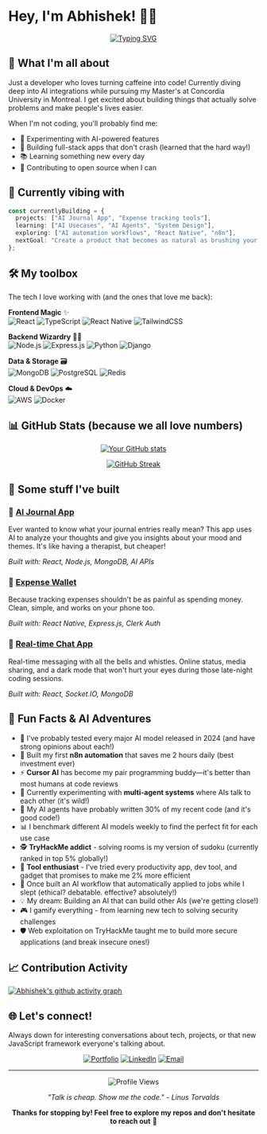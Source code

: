 # Hey, I'm Abhishek! 👨‍💻

<div align="center">
  
[![Typing SVG](https://readme-typing-svg.herokuapp.com?font=Fira+Code&pause=1000&color=2196F3&center=true&vCenter=true&width=600&lines=Building+cool+stuff+with+code;MERN+stack+wizard;AI+integration+enthusiast;Coffee+%2B+Code+%3D+Magic)](https://git.io/typing-svg)

</div>

## 🎯 What I'm all about

Just a developer who loves turning caffeine into code! Currently diving deep into AI integrations while pursuing my Master's at Concordia University in Montreal. I get excited about building things that actually solve problems and make people's lives easier.

When I'm not coding, you'll probably find me:
- 🤖 Experimenting with AI-powered features
- 🚀 Building full-stack apps that don't crash (learned that the hard way!)
- 📚 Learning something new every day
- 🌟 Contributing to open source when I can

## 🔮 Currently vibing with

```typescript
const currentlyBuilding = {
  projects: ["AI Journal App", "Expense tracking tools"],
  learning: ["AI Usecases", "AI Agents", "System Design"],
  exploring: ["AI automation workflows", "React Native", "n8n"],
  nextGoal: "Create a product that becomes as natural as brushing your teeth—something people can’t imagine their day without.'"
};
```

## 🛠️ My toolbox

The tech I love working with (and the ones that love me back):

**Frontend Magic** ✨  
![React](https://img.shields.io/badge/React-20232A?style=for-the-badge&logo=react&logoColor=61DAFB)
![TypeScript](https://img.shields.io/badge/TypeScript-007ACC?style=for-the-badge&logo=typescript&logoColor=white)
![React Native](https://img.shields.io/badge/React_Native-20232A?style=for-the-badge&logo=react&logoColor=61DAFB)
![TailwindCSS](https://img.shields.io/badge/Tailwind_CSS-38B2AC?style=for-the-badge&logo=tailwind-css&logoColor=white)

**Backend Wizardry** 🧙‍♂️  
![Node.js](https://img.shields.io/badge/Node.js-43853D?style=for-the-badge&logo=node.js&logoColor=white)
![Express.js](https://img.shields.io/badge/Express.js-404D59?style=for-the-badge&logo=express&logoColor=white)
![Python](https://img.shields.io/badge/Python-3776AB?style=for-the-badge&logo=python&logoColor=white)
![Django](https://img.shields.io/badge/Django-092E20?style=for-the-badge&logo=django&logoColor=white)

**Data & Storage** 🗃️  
![MongoDB](https://img.shields.io/badge/MongoDB-4EA94B?style=for-the-badge&logo=mongodb&logoColor=white)
![PostgreSQL](https://img.shields.io/badge/PostgreSQL-316192?style=for-the-badge&logo=postgresql&logoColor=white)
![Redis](https://img.shields.io/badge/Redis-DC382D?style=for-the-badge&logo=redis&logoColor=white)

**Cloud & DevOps** ☁️  
![AWS](https://img.shields.io/badge/AWS-232F3E?style=for-the-badge&logo=amazon-aws&logoColor=white)
![Docker](https://img.shields.io/badge/Docker-2496ED?style=for-the-badge&logo=docker&logoColor=white)

## 📊 GitHub Stats (because we all love numbers)

<div align="center">
  
[![Your GitHub stats](https://github-readme-stats.vercel.app/api?username=YOUR_USERNAME&show_icons=true&theme=tokyonight&hide_border=true&count_private=true)](https://github.com/gup-abhi)

[![GitHub Streak](https://streak-stats.demolab.com/?user=YOUR_USERNAME&theme=tokyonight&hide_border=true)](https://github.com/gup-abhi)

</div>

## 🚀 Some stuff I've built

### 🧠 [AI Journal App](https://ai-journaling.onrender.com/)
Ever wanted to know what your journal entries really mean? This app uses AI to analyze your thoughts and give you insights about your mood and themes. It's like having a therapist, but cheaper! 

*Built with: React, Node.js, MongoDB, AI APIs*

### 💸 [Expense Wallet](https://github.com/gup-abhi/expense-wallet-frontend)
Because tracking expenses shouldn't be as painful as spending money. Clean, simple, and works on your phone too.

*Built with: React Native, Express.js, Clerk Auth*

### 💬 [Real-time Chat App](https://chat-app-7ruk.onrender.com/)
Real-time messaging with all the bells and whistles. Online status, media sharing, and a dark mode that won't hurt your eyes during those late-night coding sessions.

*Built with: React, Socket.IO, MongoDB*

## 🎨 Fun Facts & AI Adventures

- 🤖 I've probably tested every major AI model released in 2024 (and have strong opinions about each!)
- 🧠 Built my first **n8n automation** that saves me 2 hours daily (best investment ever)
- ⚡ **Cursor AI** has become my pair programming buddy—it's better than most humans at code reviews
- 🔮 Currently experimenting with **multi-agent systems** where AIs talk to each other (it's wild!)
- 🎯 My AI agents have probably written 30% of my recent code (and it's good code!)
- 📊 I benchmark different AI models weekly to find the perfect fit for each use case
- 🕵️ **TryHackMe addict** - solving rooms is my version of sudoku (currently ranked in top 5% globally!)
- 🔧 **Tool enthusiast** - I've tried every productivity app, dev tool, and gadget that promises to make me 2% more efficient
- 🚀 Once built an AI workflow that automatically applied to jobs while I slept (ethical? debatable. effective? absolutely!)
- 💡 My dream: Building an AI that can build other AIs (we're getting close!)
- 🎮 I gamify everything - from learning new tech to solving security challenges
- 🛡️ Web exploitation on TryHackMe taught me to build more secure applications (and break insecure ones!)

## 📈 Contribution Activity

[![Abhishek's github activity graph](https://github-readme-activity-graph.vercel.app/graph?username=YOUR_USERNAME&theme=tokyo-night&hide_border=true)](https://github.com/gup-abhi)

## 🌐 Let's connect!

Always down for interesting conversations about tech, projects, or that new JavaScript framework everyone's talking about.

<div align="center">

[![Portfolio](https://img.shields.io/badge/Portfolio-FF5722?style=for-the-badge&logo=todoist&logoColor=white)](https://www.abhishek-gupta.tech/)
[![LinkedIn](https://img.shields.io/badge/Let's_Connect-0077B5?style=for-the-badge&logo=linkedin&logoColor=white)](https://www.linkedin.com/in/gup-abhi/)
[![Email](https://img.shields.io/badge/Say_Hi-D14836?style=for-the-badge&logo=gmail&logoColor=white)](mailto:gupabhi20@gmail.com)

</div>

---

<div align="center">
  
![Profile Views](https://komarev.com/ghpvc/?username=gup-abhi&color=blueviolet&style=for-the-badge)

*"Talk is cheap. Show me the code." - Linus Torvalds*

**Thanks for stopping by! Feel free to explore my repos and don't hesitate to reach out** 🚀

</div>
